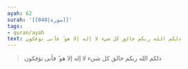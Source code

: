 ```yaml
---
ayah: 62
surah: '[[040|سورة]]'
tags:
- quran/ayah
text: ذلكم الله ربكم خالق كل شيء لا إله إلا هو ۖ فأنى تؤفكون
---
```

> ذلكم الله ربكم خالق كل شيء لا إله إلا هو ۖ فأنى تؤفكون
